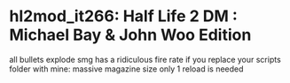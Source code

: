 hl2mod_it266: Half Life 2 DM : Michael Bay & John Woo Edition
============
all bullets explode
smg has a ridiculous fire rate
if you replace your scripts folder with mine:
massive magazine size
only 1 reload is needed
